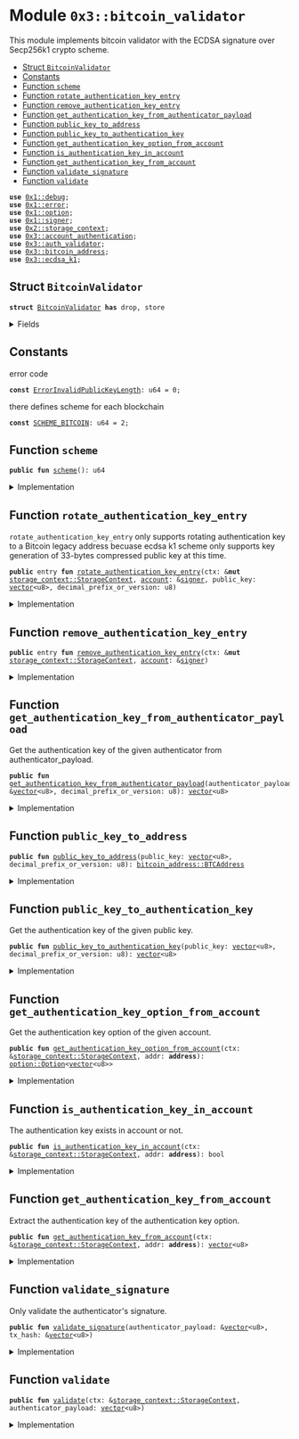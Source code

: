 
<a name="0x3_bitcoin_validator"></a>

# Module `0x3::bitcoin_validator`

This module implements bitcoin validator with the ECDSA signature over Secp256k1 crypto scheme.


-  [Struct `BitcoinValidator`](#0x3_bitcoin_validator_BitcoinValidator)
-  [Constants](#@Constants_0)
-  [Function `scheme`](#0x3_bitcoin_validator_scheme)
-  [Function `rotate_authentication_key_entry`](#0x3_bitcoin_validator_rotate_authentication_key_entry)
-  [Function `remove_authentication_key_entry`](#0x3_bitcoin_validator_remove_authentication_key_entry)
-  [Function `get_authentication_key_from_authenticator_payload`](#0x3_bitcoin_validator_get_authentication_key_from_authenticator_payload)
-  [Function `public_key_to_address`](#0x3_bitcoin_validator_public_key_to_address)
-  [Function `public_key_to_authentication_key`](#0x3_bitcoin_validator_public_key_to_authentication_key)
-  [Function `get_authentication_key_option_from_account`](#0x3_bitcoin_validator_get_authentication_key_option_from_account)
-  [Function `is_authentication_key_in_account`](#0x3_bitcoin_validator_is_authentication_key_in_account)
-  [Function `get_authentication_key_from_account`](#0x3_bitcoin_validator_get_authentication_key_from_account)
-  [Function `validate_signature`](#0x3_bitcoin_validator_validate_signature)
-  [Function `validate`](#0x3_bitcoin_validator_validate)


<pre><code><b>use</b> <a href="../../moveos/moveos-stdlib/move-stdlib/doc/debug.md#0x1_debug">0x1::debug</a>;
<b>use</b> <a href="../../moveos/moveos-stdlib/move-stdlib/doc/error.md#0x1_error">0x1::error</a>;
<b>use</b> <a href="../../moveos/moveos-stdlib/move-stdlib/doc/option.md#0x1_option">0x1::option</a>;
<b>use</b> <a href="../../moveos/moveos-stdlib/move-stdlib/doc/signer.md#0x1_signer">0x1::signer</a>;
<b>use</b> <a href="../../moveos/moveos-stdlib/moveos-stdlib/doc/storage_context.md#0x2_storage_context">0x2::storage_context</a>;
<b>use</b> <a href="account_authentication.md#0x3_account_authentication">0x3::account_authentication</a>;
<b>use</b> <a href="auth_validator.md#0x3_auth_validator">0x3::auth_validator</a>;
<b>use</b> <a href="bitcoin_address.md#0x3_bitcoin_address">0x3::bitcoin_address</a>;
<b>use</b> <a href="ecdsa_k1.md#0x3_ecdsa_k1">0x3::ecdsa_k1</a>;
</code></pre>



<a name="0x3_bitcoin_validator_BitcoinValidator"></a>

## Struct `BitcoinValidator`



<pre><code><b>struct</b> <a href="bitcoin_validator.md#0x3_bitcoin_validator_BitcoinValidator">BitcoinValidator</a> <b>has</b> drop, store
</code></pre>



<details>
<summary>Fields</summary>


<dl>
<dt>
<code>dummy_field: bool</code>
</dt>
<dd>

</dd>
</dl>


</details>

<a name="@Constants_0"></a>

## Constants


<a name="0x3_bitcoin_validator_ErrorInvalidPublicKeyLength"></a>

error code


<pre><code><b>const</b> <a href="bitcoin_validator.md#0x3_bitcoin_validator_ErrorInvalidPublicKeyLength">ErrorInvalidPublicKeyLength</a>: u64 = 0;
</code></pre>



<a name="0x3_bitcoin_validator_SCHEME_BITCOIN"></a>

there defines scheme for each blockchain


<pre><code><b>const</b> <a href="bitcoin_validator.md#0x3_bitcoin_validator_SCHEME_BITCOIN">SCHEME_BITCOIN</a>: u64 = 2;
</code></pre>



<a name="0x3_bitcoin_validator_scheme"></a>

## Function `scheme`



<pre><code><b>public</b> <b>fun</b> <a href="bitcoin_validator.md#0x3_bitcoin_validator_scheme">scheme</a>(): u64
</code></pre>



<details>
<summary>Implementation</summary>


<pre><code><b>public</b> <b>fun</b> <a href="bitcoin_validator.md#0x3_bitcoin_validator_scheme">scheme</a>(): u64 {
    <a href="bitcoin_validator.md#0x3_bitcoin_validator_SCHEME_BITCOIN">SCHEME_BITCOIN</a>
}
</code></pre>



</details>

<a name="0x3_bitcoin_validator_rotate_authentication_key_entry"></a>

## Function `rotate_authentication_key_entry`

<code>rotate_authentication_key_entry</code> only supports rotating authentication key to a Bitcoin legacy address
becuase ecdsa k1 scheme only supports key generation of 33-bytes compressed public key at this time.


<pre><code><b>public</b> entry <b>fun</b> <a href="bitcoin_validator.md#0x3_bitcoin_validator_rotate_authentication_key_entry">rotate_authentication_key_entry</a>(ctx: &<b>mut</b> <a href="../../moveos/moveos-stdlib/moveos-stdlib/doc/storage_context.md#0x2_storage_context_StorageContext">storage_context::StorageContext</a>, <a href="account.md#0x3_account">account</a>: &<a href="../../moveos/moveos-stdlib/move-stdlib/doc/signer.md#0x1_signer">signer</a>, public_key: <a href="../../moveos/moveos-stdlib/move-stdlib/doc/vector.md#0x1_vector">vector</a>&lt;u8&gt;, decimal_prefix_or_version: u8)
</code></pre>



<details>
<summary>Implementation</summary>


<pre><code><b>public</b> entry <b>fun</b> <a href="bitcoin_validator.md#0x3_bitcoin_validator_rotate_authentication_key_entry">rotate_authentication_key_entry</a>(
    ctx: &<b>mut</b> StorageContext,
    <a href="account.md#0x3_account">account</a>: &<a href="../../moveos/moveos-stdlib/move-stdlib/doc/signer.md#0x1_signer">signer</a>,
    public_key: <a href="../../moveos/moveos-stdlib/move-stdlib/doc/vector.md#0x1_vector">vector</a>&lt;u8&gt;,
    decimal_prefix_or_version: u8,
) {
    // compare newly passed <b>public</b> key <b>with</b> Bitcoin <b>public</b> key length <b>to</b> ensure it's compatible
    <b>assert</b>!(
        <a href="../../moveos/moveos-stdlib/move-stdlib/doc/vector.md#0x1_vector_length">vector::length</a>(&public_key) == <a href="ecdsa_k1.md#0x3_ecdsa_k1_public_key_length">ecdsa_k1::public_key_length</a>()
        || <a href="../../moveos/moveos-stdlib/move-stdlib/doc/vector.md#0x1_vector_length">vector::length</a>(&public_key) == 20 // TODO support key generation of 20-bytes <b>public</b> key for Bitcoin bech32 addresses
        || <a href="../../moveos/moveos-stdlib/move-stdlib/doc/vector.md#0x1_vector_length">vector::length</a>(&public_key) == 32, // TODO support key generation of 32-bytes <b>public</b> key for Bitcoin bech32 addresses
        <a href="../../moveos/moveos-stdlib/move-stdlib/doc/error.md#0x1_error_invalid_argument">error::invalid_argument</a>(<a href="bitcoin_validator.md#0x3_bitcoin_validator_ErrorInvalidPublicKeyLength">ErrorInvalidPublicKeyLength</a>)
    );

    // User can rotate the authentication key arbitrarily, so we do not need <b>to</b> check the new <b>public</b> key <b>with</b> the <a href="account.md#0x3_account">account</a> <b>address</b>.
    <b>let</b> authentication_key = <a href="bitcoin_validator.md#0x3_bitcoin_validator_public_key_to_authentication_key">public_key_to_authentication_key</a>(public_key, decimal_prefix_or_version);
    <b>let</b> account_addr = <a href="../../moveos/moveos-stdlib/move-stdlib/doc/signer.md#0x1_signer_address_of">signer::address_of</a>(<a href="account.md#0x3_account">account</a>);
    <a href="bitcoin_validator.md#0x3_bitcoin_validator_rotate_authentication_key">rotate_authentication_key</a>(ctx, account_addr, authentication_key);
}
</code></pre>



</details>

<a name="0x3_bitcoin_validator_remove_authentication_key_entry"></a>

## Function `remove_authentication_key_entry`



<pre><code><b>public</b> entry <b>fun</b> <a href="bitcoin_validator.md#0x3_bitcoin_validator_remove_authentication_key_entry">remove_authentication_key_entry</a>(ctx: &<b>mut</b> <a href="../../moveos/moveos-stdlib/moveos-stdlib/doc/storage_context.md#0x2_storage_context_StorageContext">storage_context::StorageContext</a>, <a href="account.md#0x3_account">account</a>: &<a href="../../moveos/moveos-stdlib/move-stdlib/doc/signer.md#0x1_signer">signer</a>)
</code></pre>



<details>
<summary>Implementation</summary>


<pre><code><b>public</b> entry <b>fun</b> <a href="bitcoin_validator.md#0x3_bitcoin_validator_remove_authentication_key_entry">remove_authentication_key_entry</a>(ctx: &<b>mut</b> StorageContext, <a href="account.md#0x3_account">account</a>: &<a href="../../moveos/moveos-stdlib/move-stdlib/doc/signer.md#0x1_signer">signer</a>) {
    <a href="account_authentication.md#0x3_account_authentication_remove_authentication_key">account_authentication::remove_authentication_key</a>&lt;<a href="bitcoin_validator.md#0x3_bitcoin_validator_BitcoinValidator">BitcoinValidator</a>&gt;(ctx, <a href="../../moveos/moveos-stdlib/move-stdlib/doc/signer.md#0x1_signer_address_of">signer::address_of</a>(<a href="account.md#0x3_account">account</a>));
}
</code></pre>



</details>

<a name="0x3_bitcoin_validator_get_authentication_key_from_authenticator_payload"></a>

## Function `get_authentication_key_from_authenticator_payload`

Get the authentication key of the given authenticator from authenticator_payload.


<pre><code><b>public</b> <b>fun</b> <a href="bitcoin_validator.md#0x3_bitcoin_validator_get_authentication_key_from_authenticator_payload">get_authentication_key_from_authenticator_payload</a>(authenticator_payload: &<a href="../../moveos/moveos-stdlib/move-stdlib/doc/vector.md#0x1_vector">vector</a>&lt;u8&gt;, decimal_prefix_or_version: u8): <a href="../../moveos/moveos-stdlib/move-stdlib/doc/vector.md#0x1_vector">vector</a>&lt;u8&gt;
</code></pre>



<details>
<summary>Implementation</summary>


<pre><code><b>public</b> <b>fun</b> <a href="bitcoin_validator.md#0x3_bitcoin_validator_get_authentication_key_from_authenticator_payload">get_authentication_key_from_authenticator_payload</a>(authenticator_payload: &<a href="../../moveos/moveos-stdlib/move-stdlib/doc/vector.md#0x1_vector">vector</a>&lt;u8&gt;, decimal_prefix_or_version: u8): <a href="../../moveos/moveos-stdlib/move-stdlib/doc/vector.md#0x1_vector">vector</a>&lt;u8&gt; {
    <b>let</b> public_key = <a href="ecdsa_k1.md#0x3_ecdsa_k1_get_public_key_from_authenticator_payload">ecdsa_k1::get_public_key_from_authenticator_payload</a>(authenticator_payload);
    <b>let</b> addr = <a href="bitcoin_validator.md#0x3_bitcoin_validator_public_key_to_address">public_key_to_address</a>(public_key, decimal_prefix_or_version);
    <a href="bitcoin_address.md#0x3_bitcoin_address_into_bytes">bitcoin_address::into_bytes</a>(addr)
}
</code></pre>



</details>

<a name="0x3_bitcoin_validator_public_key_to_address"></a>

## Function `public_key_to_address`



<pre><code><b>public</b> <b>fun</b> <a href="bitcoin_validator.md#0x3_bitcoin_validator_public_key_to_address">public_key_to_address</a>(public_key: <a href="../../moveos/moveos-stdlib/move-stdlib/doc/vector.md#0x1_vector">vector</a>&lt;u8&gt;, decimal_prefix_or_version: u8): <a href="bitcoin_address.md#0x3_bitcoin_address_BTCAddress">bitcoin_address::BTCAddress</a>
</code></pre>



<details>
<summary>Implementation</summary>


<pre><code><b>public</b> <b>fun</b> <a href="bitcoin_validator.md#0x3_bitcoin_validator_public_key_to_address">public_key_to_address</a>(public_key: <a href="../../moveos/moveos-stdlib/move-stdlib/doc/vector.md#0x1_vector">vector</a>&lt;u8&gt;, decimal_prefix_or_version: u8): BTCAddress {
    // Determine the <b>public</b> key length, 33-bytes for a legacy <b>address</b> and 32- and 20-bytes for a bech32 <b>address</b>.
    <b>if</b> (<a href="../../moveos/moveos-stdlib/move-stdlib/doc/vector.md#0x1_vector_length">vector::length</a>(&public_key) == <a href="ecdsa_k1.md#0x3_ecdsa_k1_public_key_length">ecdsa_k1::public_key_length</a>()) {
        <b>let</b> decimal_prefix = decimal_prefix_or_version;
        <a href="bitcoin_address.md#0x3_bitcoin_address_new_legacy">bitcoin_address::new_legacy</a>(&public_key, decimal_prefix)
    } <b>else</b> {
        <b>let</b> version = decimal_prefix_or_version;
        <a href="bitcoin_address.md#0x3_bitcoin_address_new_bech32">bitcoin_address::new_bech32</a>(&public_key, version)
    }
}
</code></pre>



</details>

<a name="0x3_bitcoin_validator_public_key_to_authentication_key"></a>

## Function `public_key_to_authentication_key`

Get the authentication key of the given public key.


<pre><code><b>public</b> <b>fun</b> <a href="bitcoin_validator.md#0x3_bitcoin_validator_public_key_to_authentication_key">public_key_to_authentication_key</a>(public_key: <a href="../../moveos/moveos-stdlib/move-stdlib/doc/vector.md#0x1_vector">vector</a>&lt;u8&gt;, decimal_prefix_or_version: u8): <a href="../../moveos/moveos-stdlib/move-stdlib/doc/vector.md#0x1_vector">vector</a>&lt;u8&gt;
</code></pre>



<details>
<summary>Implementation</summary>


<pre><code><b>public</b> <b>fun</b> <a href="bitcoin_validator.md#0x3_bitcoin_validator_public_key_to_authentication_key">public_key_to_authentication_key</a>(public_key: <a href="../../moveos/moveos-stdlib/move-stdlib/doc/vector.md#0x1_vector">vector</a>&lt;u8&gt;, decimal_prefix_or_version: u8): <a href="../../moveos/moveos-stdlib/move-stdlib/doc/vector.md#0x1_vector">vector</a>&lt;u8&gt; {
    <b>let</b> addr = <a href="bitcoin_validator.md#0x3_bitcoin_validator_public_key_to_address">public_key_to_address</a>(public_key, decimal_prefix_or_version);
    <a href="bitcoin_address.md#0x3_bitcoin_address_into_bytes">bitcoin_address::into_bytes</a>(addr)
}
</code></pre>



</details>

<a name="0x3_bitcoin_validator_get_authentication_key_option_from_account"></a>

## Function `get_authentication_key_option_from_account`

Get the authentication key option of the given account.


<pre><code><b>public</b> <b>fun</b> <a href="bitcoin_validator.md#0x3_bitcoin_validator_get_authentication_key_option_from_account">get_authentication_key_option_from_account</a>(ctx: &<a href="../../moveos/moveos-stdlib/moveos-stdlib/doc/storage_context.md#0x2_storage_context_StorageContext">storage_context::StorageContext</a>, addr: <b>address</b>): <a href="../../moveos/moveos-stdlib/move-stdlib/doc/option.md#0x1_option_Option">option::Option</a>&lt;<a href="../../moveos/moveos-stdlib/move-stdlib/doc/vector.md#0x1_vector">vector</a>&lt;u8&gt;&gt;
</code></pre>



<details>
<summary>Implementation</summary>


<pre><code><b>public</b> <b>fun</b> <a href="bitcoin_validator.md#0x3_bitcoin_validator_get_authentication_key_option_from_account">get_authentication_key_option_from_account</a>(ctx: &StorageContext, addr: <b>address</b>): Option&lt;<a href="../../moveos/moveos-stdlib/move-stdlib/doc/vector.md#0x1_vector">vector</a>&lt;u8&gt;&gt; {
    <a href="account_authentication.md#0x3_account_authentication_get_authentication_key">account_authentication::get_authentication_key</a>&lt;<a href="bitcoin_validator.md#0x3_bitcoin_validator_BitcoinValidator">BitcoinValidator</a>&gt;(ctx, addr)
}
</code></pre>



</details>

<a name="0x3_bitcoin_validator_is_authentication_key_in_account"></a>

## Function `is_authentication_key_in_account`

The authentication key exists in account or not.


<pre><code><b>public</b> <b>fun</b> <a href="bitcoin_validator.md#0x3_bitcoin_validator_is_authentication_key_in_account">is_authentication_key_in_account</a>(ctx: &<a href="../../moveos/moveos-stdlib/moveos-stdlib/doc/storage_context.md#0x2_storage_context_StorageContext">storage_context::StorageContext</a>, addr: <b>address</b>): bool
</code></pre>



<details>
<summary>Implementation</summary>


<pre><code><b>public</b> <b>fun</b> <a href="bitcoin_validator.md#0x3_bitcoin_validator_is_authentication_key_in_account">is_authentication_key_in_account</a>(ctx: &StorageContext, addr: <b>address</b>): bool {
    <a href="../../moveos/moveos-stdlib/move-stdlib/doc/option.md#0x1_option_is_some">option::is_some</a>(&<a href="bitcoin_validator.md#0x3_bitcoin_validator_get_authentication_key_option_from_account">get_authentication_key_option_from_account</a>(ctx, addr))
}
</code></pre>



</details>

<a name="0x3_bitcoin_validator_get_authentication_key_from_account"></a>

## Function `get_authentication_key_from_account`

Extract the authentication key of the authentication key option.


<pre><code><b>public</b> <b>fun</b> <a href="bitcoin_validator.md#0x3_bitcoin_validator_get_authentication_key_from_account">get_authentication_key_from_account</a>(ctx: &<a href="../../moveos/moveos-stdlib/moveos-stdlib/doc/storage_context.md#0x2_storage_context_StorageContext">storage_context::StorageContext</a>, addr: <b>address</b>): <a href="../../moveos/moveos-stdlib/move-stdlib/doc/vector.md#0x1_vector">vector</a>&lt;u8&gt;
</code></pre>



<details>
<summary>Implementation</summary>


<pre><code><b>public</b> <b>fun</b> <a href="bitcoin_validator.md#0x3_bitcoin_validator_get_authentication_key_from_account">get_authentication_key_from_account</a>(ctx: &StorageContext, addr: <b>address</b>): <a href="../../moveos/moveos-stdlib/move-stdlib/doc/vector.md#0x1_vector">vector</a>&lt;u8&gt; {
    <a href="../../moveos/moveos-stdlib/move-stdlib/doc/option.md#0x1_option_extract">option::extract</a>(&<b>mut</b> <a href="bitcoin_validator.md#0x3_bitcoin_validator_get_authentication_key_option_from_account">get_authentication_key_option_from_account</a>(ctx, addr))
}
</code></pre>



</details>

<a name="0x3_bitcoin_validator_validate_signature"></a>

## Function `validate_signature`

Only validate the authenticator's signature.


<pre><code><b>public</b> <b>fun</b> <a href="bitcoin_validator.md#0x3_bitcoin_validator_validate_signature">validate_signature</a>(authenticator_payload: &<a href="../../moveos/moveos-stdlib/move-stdlib/doc/vector.md#0x1_vector">vector</a>&lt;u8&gt;, tx_hash: &<a href="../../moveos/moveos-stdlib/move-stdlib/doc/vector.md#0x1_vector">vector</a>&lt;u8&gt;)
</code></pre>



<details>
<summary>Implementation</summary>


<pre><code><b>public</b> <b>fun</b> <a href="bitcoin_validator.md#0x3_bitcoin_validator_validate_signature">validate_signature</a>(authenticator_payload: &<a href="../../moveos/moveos-stdlib/move-stdlib/doc/vector.md#0x1_vector">vector</a>&lt;u8&gt;, tx_hash: &<a href="../../moveos/moveos-stdlib/move-stdlib/doc/vector.md#0x1_vector">vector</a>&lt;u8&gt;) {
    <b>assert</b>!(
        <a href="ecdsa_k1.md#0x3_ecdsa_k1_verify">ecdsa_k1::verify</a>(
            &<a href="ecdsa_k1.md#0x3_ecdsa_k1_get_signature_from_authenticator_payload">ecdsa_k1::get_signature_from_authenticator_payload</a>(authenticator_payload),
            &<a href="ecdsa_k1.md#0x3_ecdsa_k1_get_public_key_from_authenticator_payload">ecdsa_k1::get_public_key_from_authenticator_payload</a>(authenticator_payload),
            tx_hash,
            <a href="ecdsa_k1.md#0x3_ecdsa_k1_sha256">ecdsa_k1::sha256</a>()
        ),
        <a href="auth_validator.md#0x3_auth_validator_error_invalid_authenticator">auth_validator::error_invalid_authenticator</a>()
    );
}
</code></pre>



</details>

<a name="0x3_bitcoin_validator_validate"></a>

## Function `validate`



<pre><code><b>public</b> <b>fun</b> <a href="bitcoin_validator.md#0x3_bitcoin_validator_validate">validate</a>(ctx: &<a href="../../moveos/moveos-stdlib/moveos-stdlib/doc/storage_context.md#0x2_storage_context_StorageContext">storage_context::StorageContext</a>, authenticator_payload: <a href="../../moveos/moveos-stdlib/move-stdlib/doc/vector.md#0x1_vector">vector</a>&lt;u8&gt;)
</code></pre>



<details>
<summary>Implementation</summary>


<pre><code><b>public</b> <b>fun</b> <a href="bitcoin_validator.md#0x3_bitcoin_validator_validate">validate</a>(ctx: &StorageContext, authenticator_payload: <a href="../../moveos/moveos-stdlib/move-stdlib/doc/vector.md#0x1_vector">vector</a>&lt;u8&gt;) {
    <b>let</b> tx_hash = <a href="../../moveos/moveos-stdlib/moveos-stdlib/doc/storage_context.md#0x2_storage_context_tx_hash">storage_context::tx_hash</a>(ctx);
    <a href="bitcoin_validator.md#0x3_bitcoin_validator_validate_signature">validate_signature</a>(&authenticator_payload, &tx_hash);

    // TODO compare the auth_key from the payload <b>with</b> the auth_key from the <a href="account.md#0x3_account">account</a>
}
</code></pre>



</details>

